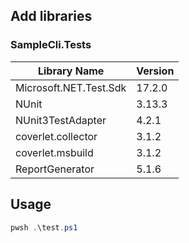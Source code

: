 
## Add libraries

### SampleCli.Tests

| Library Name           | Version |
| ---------------------- | ------- |
| Microsoft.NET.Test.Sdk | 17.2.0  |
| NUnit                  | 3.13.3  |
| NUnit3TestAdapter      | 4.2.1   |
| coverlet.collector     | 3.1.2   |
| coverlet.msbuild       | 3.1.2   |
| ReportGenerator        | 5.1.6   |

## Usage

```powershell
pwsh .\test.ps1
```

